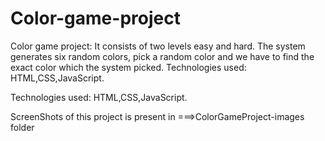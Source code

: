 # Color-game-project


Color game project: It consists of two levels easy and hard. The system generates six random colors,
                    pick a random color and we have to find the exact color which the system picked.
                    Technologies used: HTML,CSS,JavaScript.
                    
 Technologies used: HTML,CSS,JavaScript.
 
 ScreenShots of this project is present in ===>ColorGameProject-images folder
